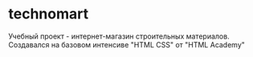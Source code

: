 # technomart
Учебный проект - интернет-магазин строительных материалов. Создавался на базовом интенсиве "HTML CSS" от "HTML Academy"
